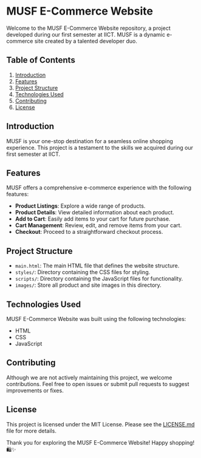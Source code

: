 # MUSF E-Commerce Website

Welcome to the MUSF E-Commerce Website repository, a project developed during our first semester at IICT. MUSF is a dynamic e-commerce site created by a talented developer duo.

## Table of Contents

1. [Introduction](#introduction)
2. [Features](#features)
3. [Project Structure](#project-structure)
4. [Technologies Used](#technologies-used)
5. [Contributing](#contributing)
6. [License](#license)

## Introduction

MUSF is your one-stop destination for a seamless online shopping experience. This project is a testament to the skills we acquired during our first semester at IICT.

## Features

MUSF offers a comprehensive e-commerce experience with the following features:

- **Product Listings**: Explore a wide range of products.
- **Product Details**: View detailed information about each product.
- **Add to Cart**: Easily add items to your cart for future purchase.
- **Cart Management**: Review, edit, and remove items from your cart.
- **Checkout**: Proceed to a straightforward checkout process.

## Project Structure

- `main.html`: The main HTML file that defines the website structure.
- `styles/`: Directory containing the CSS files for styling.
- `scripts/`: Directory containing the JavaScript files for functionality.
- `images/`: Store all product and site images in this directory.

## Technologies Used

MUSF E-Commerce Website was built using the following technologies:

- HTML
- CSS
- JavaScript

## Contributing

Although we are not actively maintaining this project, we welcome contributions. Feel free to open issues or submit pull requests to suggest improvements or fixes.

## License

This project is licensed under the MIT License. Please see the [LICENSE.md](LICENSE.md) file for more details.

Thank you for exploring the MUSF E-Commerce Website! Happy shopping! 🛍️✨
